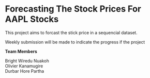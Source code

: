 # Forecasting The Stock Prices For AAPL Stocks
 
This project aims to forcast the stick price in a sequencial dataset.

Weekly submission will be made to indicate the progress if the project

**Team Members**

Bright Wiredu Nuakoh  <br />
Olivier Kanamugire <br />
Durbar Hore Partha
